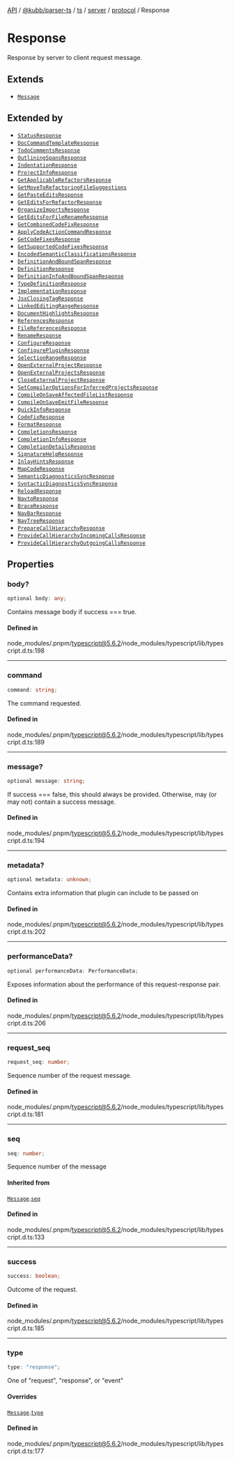 [API](../../../../../../../../../packages.md) / [@kubb/parser-ts](../../../../../../../index.md) / [ts](../../../../../index.md) / [server](../../../index.md) / [protocol](../index.md) / Response

# Response

Response by server to client request message.

## Extends

- [`Message`](Message.md)

## Extended by

- [`StatusResponse`](StatusResponse.md)
- [`DocCommandTemplateResponse`](DocCommandTemplateResponse.md)
- [`TodoCommentsResponse`](TodoCommentsResponse.md)
- [`OutliningSpansResponse`](OutliningSpansResponse.md)
- [`IndentationResponse`](IndentationResponse.md)
- [`ProjectInfoResponse`](ProjectInfoResponse.md)
- [`GetApplicableRefactorsResponse`](GetApplicableRefactorsResponse.md)
- [`GetMoveToRefactoringFileSuggestions`](GetMoveToRefactoringFileSuggestions.md)
- [`GetPasteEditsResponse`](GetPasteEditsResponse.md)
- [`GetEditsForRefactorResponse`](GetEditsForRefactorResponse.md)
- [`OrganizeImportsResponse`](OrganizeImportsResponse.md)
- [`GetEditsForFileRenameResponse`](GetEditsForFileRenameResponse.md)
- [`GetCombinedCodeFixResponse`](GetCombinedCodeFixResponse.md)
- [`ApplyCodeActionCommandResponse`](ApplyCodeActionCommandResponse.md)
- [`GetCodeFixesResponse`](GetCodeFixesResponse.md)
- [`GetSupportedCodeFixesResponse`](GetSupportedCodeFixesResponse.md)
- [`EncodedSemanticClassificationsResponse`](EncodedSemanticClassificationsResponse.md)
- [`DefinitionAndBoundSpanResponse`](DefinitionAndBoundSpanResponse.md)
- [`DefinitionResponse`](DefinitionResponse.md)
- [`DefinitionInfoAndBoundSpanResponse`](DefinitionInfoAndBoundSpanResponse.md)
- [`TypeDefinitionResponse`](TypeDefinitionResponse.md)
- [`ImplementationResponse`](ImplementationResponse.md)
- [`JsxClosingTagResponse`](JsxClosingTagResponse.md)
- [`LinkedEditingRangeResponse`](LinkedEditingRangeResponse.md)
- [`DocumentHighlightsResponse`](DocumentHighlightsResponse.md)
- [`ReferencesResponse`](ReferencesResponse.md)
- [`FileReferencesResponse`](FileReferencesResponse.md)
- [`RenameResponse`](RenameResponse.md)
- [`ConfigureResponse`](ConfigureResponse.md)
- [`ConfigurePluginResponse`](ConfigurePluginResponse.md)
- [`SelectionRangeResponse`](SelectionRangeResponse.md)
- [`OpenExternalProjectResponse`](OpenExternalProjectResponse.md)
- [`OpenExternalProjectsResponse`](OpenExternalProjectsResponse.md)
- [`CloseExternalProjectResponse`](CloseExternalProjectResponse.md)
- [`SetCompilerOptionsForInferredProjectsResponse`](SetCompilerOptionsForInferredProjectsResponse.md)
- [`CompileOnSaveAffectedFileListResponse`](CompileOnSaveAffectedFileListResponse.md)
- [`CompileOnSaveEmitFileResponse`](CompileOnSaveEmitFileResponse.md)
- [`QuickInfoResponse`](QuickInfoResponse.md)
- [`CodeFixResponse`](CodeFixResponse.md)
- [`FormatResponse`](FormatResponse.md)
- [`CompletionsResponse`](CompletionsResponse.md)
- [`CompletionInfoResponse`](CompletionInfoResponse.md)
- [`CompletionDetailsResponse`](CompletionDetailsResponse.md)
- [`SignatureHelpResponse`](SignatureHelpResponse.md)
- [`InlayHintsResponse`](InlayHintsResponse.md)
- [`MapCodeResponse`](MapCodeResponse.md)
- [`SemanticDiagnosticsSyncResponse`](SemanticDiagnosticsSyncResponse.md)
- [`SyntacticDiagnosticsSyncResponse`](SyntacticDiagnosticsSyncResponse.md)
- [`ReloadResponse`](ReloadResponse.md)
- [`NavtoResponse`](NavtoResponse.md)
- [`BraceResponse`](BraceResponse.md)
- [`NavBarResponse`](NavBarResponse.md)
- [`NavTreeResponse`](NavTreeResponse.md)
- [`PrepareCallHierarchyResponse`](PrepareCallHierarchyResponse.md)
- [`ProvideCallHierarchyIncomingCallsResponse`](ProvideCallHierarchyIncomingCallsResponse.md)
- [`ProvideCallHierarchyOutgoingCallsResponse`](ProvideCallHierarchyOutgoingCallsResponse.md)

## Properties

### body?

```ts
optional body: any;
```

Contains message body if success === true.

#### Defined in

node\_modules/.pnpm/typescript@5.6.2/node\_modules/typescript/lib/typescript.d.ts:198

***

### command

```ts
command: string;
```

The command requested.

#### Defined in

node\_modules/.pnpm/typescript@5.6.2/node\_modules/typescript/lib/typescript.d.ts:189

***

### message?

```ts
optional message: string;
```

If success === false, this should always be provided.
Otherwise, may (or may not) contain a success message.

#### Defined in

node\_modules/.pnpm/typescript@5.6.2/node\_modules/typescript/lib/typescript.d.ts:194

***

### metadata?

```ts
optional metadata: unknown;
```

Contains extra information that plugin can include to be passed on

#### Defined in

node\_modules/.pnpm/typescript@5.6.2/node\_modules/typescript/lib/typescript.d.ts:202

***

### performanceData?

```ts
optional performanceData: PerformanceData;
```

Exposes information about the performance of this request-response pair.

#### Defined in

node\_modules/.pnpm/typescript@5.6.2/node\_modules/typescript/lib/typescript.d.ts:206

***

### request\_seq

```ts
request_seq: number;
```

Sequence number of the request message.

#### Defined in

node\_modules/.pnpm/typescript@5.6.2/node\_modules/typescript/lib/typescript.d.ts:181

***

### seq

```ts
seq: number;
```

Sequence number of the message

#### Inherited from

[`Message`](Message.md).[`seq`](Message.md#seq)

#### Defined in

node\_modules/.pnpm/typescript@5.6.2/node\_modules/typescript/lib/typescript.d.ts:133

***

### success

```ts
success: boolean;
```

Outcome of the request.

#### Defined in

node\_modules/.pnpm/typescript@5.6.2/node\_modules/typescript/lib/typescript.d.ts:185

***

### type

```ts
type: "response";
```

One of "request", "response", or "event"

#### Overrides

[`Message`](Message.md).[`type`](Message.md#type)

#### Defined in

node\_modules/.pnpm/typescript@5.6.2/node\_modules/typescript/lib/typescript.d.ts:177
